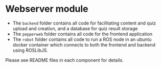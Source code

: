 # Webserver module

- The `backend` folder contains all code for facilitating content and quiz upload and creation, and a database for quiz result storage
- The `pepperweb` folder contains all code for the frontend application
- The `robot` folder contains all code to run a ROS node in an ubuntu docker container which connects to both the frontend and backend using ROSLibJS.

Please see README files in each component for details.





